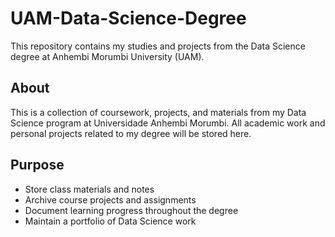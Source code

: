 # UAM-Data-Science-Degree

This repository contains my studies and projects from the Data Science degree at Anhembi Morumbi University (UAM).

## About

This is a collection of coursework, projects, and materials from my Data Science program at Universidade Anhembi Morumbi. All academic work and personal projects related to my degree will be stored here.

## Purpose

- Store class materials and notes
- Archive course projects and assignments
- Document learning progress throughout the degree
- Maintain a portfolio of Data Science work
